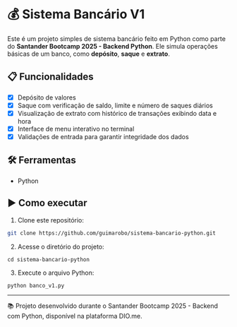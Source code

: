 # 💰 Sistema Bancário V1

Este é um projeto simples de sistema bancário feito em Python como parte do **Santander Bootcamp 2025 - Backend Python**. Ele simula operações básicas de um banco, como **depósito**, **saque** e **extrato**.

## 📋 Funcionalidades

- [x] Depósito de valores
- [x] Saque com verificação de saldo, limite e número de saques diários
- [x] Visualização de extrato com histórico de transações exibindo data e hora
- [x] Interface de menu interativo no terminal
- [x] Validações de entrada para garantir integridade dos dados

## 🛠️ Ferramentas

- Python

## ▶️ Como executar

1. Clone este repositório:
```bash
git clone https://github.com/guimarobo/sistema-bancario-python.git
```
2. Acesse o diretório do projeto:
```
cd sistema-bancario-python
```
3. Execute o arquivo Python:
```
python banco_v1.py
```
---

📚 Projeto desenvolvido durante o Santander Bootcamp 2025 - Backend com Python, disponível na plataforma DIO.me.


